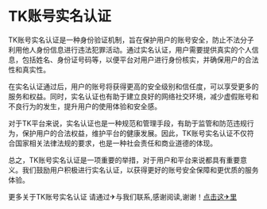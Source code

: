 # TK账号实名认证

TK账号实名认证是一种身份验证机制，旨在保护用户的账号安全，防止不法分子利用他人身份信息进行违法犯罪活动。通过实名认证，用户需要提供真实的个人信息，包括姓名、身份证号码等，以便平台对用户进行身份核实，并确保用户的合法性和真实性。

在实名认证通过后，用户的账号将获得更高的安全级别和信任度，可以享受更多的服务和权益。同时，实名认证也有助于建立良好的网络社交环境，减少虚假账号和不良行为的发生，提升用户的使用体验和安全感。

对于TK平台来说，实名认证也是一种规范和管理手段，有助于监管和防范违规行为，保护用户的合法权益，维护平台的健康发展。因此，TK账号实名认证不仅符合国家相关法律法规的要求，也是一种社会责任和商业道德的体现。

总之，TK账号实名认证是一项重要的举措，对于用户和平台来说都具有重要意义。我们鼓励用户积极进行实名认证，以获得更好的账号安全保障和更优质的服务体验。

更多关于TK账号实名认证 请通过✈与我们联系,感谢阅读,谢谢！[点击这✈里](https://t.me/lm999bot)